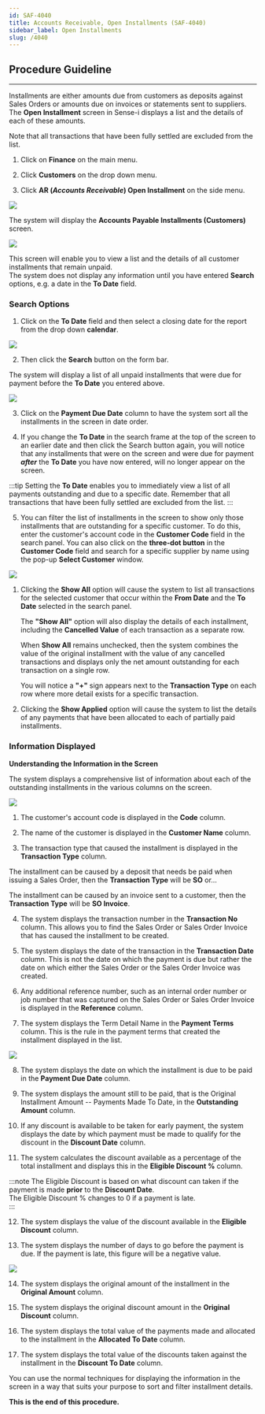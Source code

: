```yaml
---
id: SAF-4040
title: Accounts Receivable, Open Installments (SAF-4040)
sidebar_label: Open Installments
slug: /4040
---
```


## Procedure Guideline
___  

Installments are either amounts due from customers as deposits against
Sales Orders or amounts due on invoices or statements sent to
suppliers.  
The **Open Installment** screen in Sense-i displays a list and
the details of each of these amounts.  

Note that all transactions that have been fully settled are excluded
from the list.  

1.  Click on **Finance** on the main menu.  

2.  Click **Customers** on the drop down menu.  

3.  Click **AR (_Accounts Receivable_) Open Installment** on the side menu.  

![](../static/img/docs/SAF-4040/image01.png)  

The system will display the **Accounts Payable Installments (Customers)** screen.  

![](../static/img/docs/SAF-4040/image02.png)  

This screen will enable you to view a list and the details of all customer
installments that remain unpaid.  
The system does not display any information until you have entered
**Search** options, e.g. a date in the **To Date** field.  

### Search Options  

1.  Click on the **To Date** field and then select a closing date for the
    report from the drop down **calendar**.  
	
![](../static/img/docs/SAF-4040/image03.png)  	

2.  Then click the **Search** button on the form bar.  

The system will display a list of all unpaid installments that were due
for payment before the **To Date** you entered above.  

![](../static/img/docs/SAF-4050/image04.png)  

3.  Click on the **Payment Due Date** column to have the system sort all the
    installments in the screen in date order.  

1.  If you change the **To Date** in the search frame at the top of the
    screen to an earlier date and then click the Search button again,
    you will notice that any installments that were on the screen and
    were due for payment _**after**_ the **To Date** you have now entered, will no
    longer appear on the screen.  

:::tip
Setting the **To Date** enables you to immediately view a list of all
payments outstanding and due to a specific date. Remember that all
transactions that have been fully settled are excluded from the list.
:::

5.  You can filter the list of installments in the screen to show only
    those installments that are outstanding for a specific customer. To
    do this, enter the customer's account code in the **Customer Code**
    field in the search panel. You can also click on the **three-dot button** 
	in the **Customer Code** field and search for a specific supplier
    by name using the pop-up **Select Customer** window.  
	
![](../static/img/docs/SAF-4040/image05.png)  

1.  Clicking the **Show All** option will cause the system to list all
    transactions for the selected customer that occur within the 
	**From Date** and the **To Date** selected in the search panel.  
	
	The **"Show All"** option will also display the details of each 
	installment, including the **Cancelled Value** of each transaction 
	as a separate row.  
	
	When **Show All** remains unchecked, then the system 
	combines the value of the original installment with the value of any 
	cancelled transactions and displays only the net amount outstanding 
	for each transaction on a single row.  
	
	You will notice a **"+"** sign appears next to the
    **Transaction Type** on each row where more detail exists for a specific
    transaction.  

1.  Clicking the **Show Applied** option will cause the system to list the
    details of any payments that have been allocated to each of
    partially paid installments.  

### Information Displayed

**Understanding the Information in the Screen**

The system displays a comprehensive list of information about each of
the outstanding installments in the various columns on the screen.  

![](../static/img/docs/SAF-4050/image9.jpg)  

1.  The customer's account code is displayed in the **Code** column.  

1.  The name of the customer is displayed in the **Customer Name** column.  

1.  The transaction type that caused the installment is displayed in the
    **Transaction Type** column.  

The installment can be caused by a deposit that needs be paid when
issuing a Sales Order, then the **Transaction Type** will be **SO** or\...  

The installment can be caused by an invoice sent to a customer,
then the **Transaction Type** will be **SO Invoice**.  

4.  The system displays the transaction number in the **Transaction No**
    column. This allows you to find the Sales Order or Sales Order
    Invoice that has caused the installment to be created.  

1.  The system displays the date of the transaction in the 
	**Transaction Date** column. This is not the date on which the payment 
	is due but rather the date on which either the Sales Order or the 
	Sales Order Invoice was created.  

1.  Any additional reference number, such as an internal order number or
    job number that was captured on the Sales Order or Sales Order
    Invoice is displayed in the **Reference** column.  

1.  The system displays the Term Detail Name in the **Payment Terms**
    column. This is the rule in the payment terms that created the
    installment displayed in the list.  

![](../static/img/docs/SAF-4050/image11.jpg)  

8.  The system displays the date on which the installment is due to be
    paid in the **Payment Due Date** column.  

1.  The system displays the amount still to be paid, that is the
    Original Installment Amount -- Payments Made To Date, in the
    **Outstanding Amount** column.  

1.  If any discount is available to be taken for early payment, the
    system displays the date by which payment must be made to qualify
    for the discount in the **Discount Date** column.  

1.  The system calculates the discount available as a percentage of the
    total installment and displays this in the **Eligible Discount %**
    column.  
	
:::note 
The Eligible Discount is based on what discount can taken if the payment 
is made **prior** to the **Discount Date**.  
The Eligible Discount % changes to 0 if a payment is late.  
:::

12. The system displays the value of the discount available in the
    **Eligible Discount** column.  

1.  The system displays the number of days to go before the payment is
    due. If the payment is late, this figure will be a negative value.  

![](../static/img/docs/SAF-4050/image13.jpg)  

14. The system displays the original amount of the installment in the
    **Original Amount** column.  

15. The system displays the original discount amount in the 
	**Original Discount** column.  

16. The system displays the total value of the payments made and
    allocated to the installment in the **Allocated To Date** column.  

17. The system displays the total value of the discounts taken against
    the installment in the **Discount To Date** column.  

You can use the normal techniques for displaying the information in
the screen in a way that suits your purpose to sort and filter
installment details.  

**This is the end of this procedure.**
